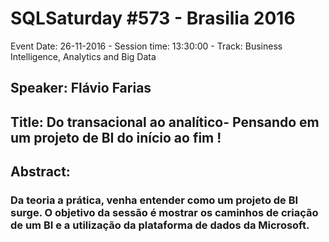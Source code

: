 # SQLSaturday #573 - Brasilia 2016
Event Date: 26-11-2016 - Session time: 13:30:00 - Track: Business Intelligence, Analytics and Big Data
## Speaker: Flávio Farias
## Title: Do transacional ao analítico- Pensando em um projeto de BI do início ao fim !
## Abstract:
### Da teoria a prática, venha entender como um projeto de BI surge. O objetivo da sessão é mostrar os caminhos de criação de um BI e a utilização da plataforma de dados da Microsoft.
